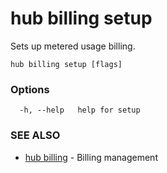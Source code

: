 # hub billing setup

Sets up metered usage billing.

```
hub billing setup [flags]
```

### Options

```
  -h, --help   help for setup
```

### SEE ALSO

* [hub billing](hub_billing.md)	 - Billing management
